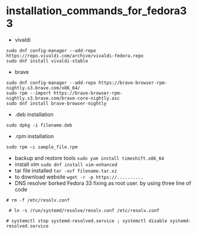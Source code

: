# installation_commands_for_fedora33
 * vivaldi
```sudo dnf install dnf-utils
sudo dnf config-manager --add-repo https://repo.vivaldi.com/archive/vivaldi-fedora.repo
sudo dnf install vivaldi-stable
```
* brave
```sudo dnf install dnf-plugins-core
sudo dnf config-manager --add-repo https://brave-browser-rpm-nightly.s3.brave.com/x86_64/
sudo rpm --import https://brave-browser-rpm-nightly.s3.brave.com/brave-core-nightly.asc
sudo dnf install brave-browser-nightly
``` 
* .deb installation
```sudo yum install dpkg
sudo dpkg -i filename.deb
```
* .rpm installation
```sudo yum localinstall sample_file.rpm
sudo rpm –i sample_file.rpm
```
* backup and restore tools
`sudo yum install timeshift.x86_64`
* install vim 
`sudo dnf install vim-enhanced`
* tar file  installed
`tar -xvf filename.tar.xz`
* to download website 
`wget -r -p https://..........`
* DNS resolver borked Fedora 33  fixing as root user. by using three line of code

`# rm -f /etc/resolv.conf`    

  ` # ln -s /run/systemd/resolve/resolv.conf /etc/resolv.conf`  
  
   `# systemctl stop systemd-resolved.service ; systemctl disable systemd-resolved.service`

